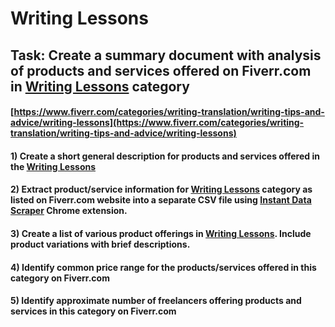 # Writing Lessons
## Task: Create a summary document with analysis of products and services offered on Fiverr.com in [Writing Lessons](https://www.fiverr.com/categories/writing-translation/writing-tips-and-advice/writing-lessons) category
#### [https://www.fiverr.com/categories/writing-translation/writing-tips-and-advice/writing-lessons](https://www.fiverr.com/categories/writing-translation/writing-tips-and-advice/writing-lessons)
#### 1) Create a short general description for products and services offered in the [Writing Lessons](https://www.fiverr.com/categories/writing-translation/writing-tips-and-advice/writing-lessons)
#### 2) Extract product/service information for [Writing Lessons](https://www.fiverr.com/categories/writing-translation/writing-tips-and-advice/writing-lessons) category as listed on Fiverr.com website into a separate CSV file using [Instant Data Scraper](https://chrome.google.com/webstore/detail/instant-data-scraper/ofaokhiedipichpaobibbnahnkdoiiah) Chrome extension.
#### 3) Create a list of various product offerings in [Writing Lessons](https://www.fiverr.com/categories/writing-translation/writing-tips-and-advice/writing-lessons). Include product variations with brief descriptions.
#### 4) Identify common price range for the products/services offered in this category on Fiverr.com
#### 5) Identify approximate number of freelancers offering products and services in this category on Fiverr.com
